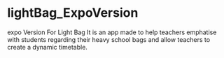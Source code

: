 # lightBag_ExpoVersion
expo Version For Light Bag
It is an app made to help teachers emphatise with students regarding their heavy school bags and allow teachers to create a dynamic timetable.
